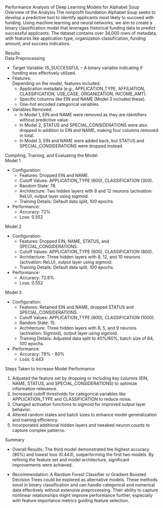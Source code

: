 Performance Analysis of Deep Learning Models for Alphabet Soup
Overview of the Analysis
The nonprofit foundation Alphabet Soup seeks to develop a predictive tool to identify applicants most likely to succeed with funding. Using machine learning and neural networks, we aim to create a binary classification model that leverages historical funding data to predict successful applicants. The dataset contains over 34,000 rows of metadata, with features like application type, organization classification, funding amount, and success indicators.

 Results</br>
 Data Preprocessing</br>
 * Target Variable: IS_SUCCESSFUL – A binary variable indicating if funding was effectively utilized.
 * Features:</br>
 Depending on the model, features included:</br>
     *  Application metadata (e.g., APPLICATION_TYPE, AFFILIATION, CLASSIFICATION, USE_CASE, ORGANIZATION, INCOME_AMT).
     *  Specific columns like EIN and NAME (Model 3 included these).
     *  One-hot encoded categorical variables.</br>
* Variables Removed:</br>
     * In Model 1, EIN and NAME were removed as they are identifiers without predictive value.</br>
     * In Model 2, STATUS and SPECIAL_CONSIDERATIONS were also dropped in addition to EIN and NAME, making four columns removed in total.</br>
     * In Model 3, EIN and NAME were added back, but STATUS and SPECIAL_CONSIDERATIONS were dropped instead.</br>
     
Compiling, Training, and Evaluating the Model</br>
Model 1</br>
* Configuration:</br>
     * Features: Dropped EIN and NAME.
     * Cutoff Values: APPLICATION_TYPE (600), CLASSIFICATION (300).
     * Random State: 78.
     * Architecture: Two hidden layers with 8 and 12 neurons (activation: ReLU), output layer using sigmoid.
     * Training Details: Default data split, 100 epochs.</br>
* Performance:</br>
     * Accuracy: 72%</br>
     * Loss: 0.552</br>
     
Model 2
* Configuration:
     * Features: Dropped EIN, NAME, STATUS, and SPECIAL_CONSIDERATIONS.
     * Cutoff Values: APPLICATION_TYPE (600), CLASSIFICATION (800).
     * Architecture: Three hidden layers with 8, 12, and 10 neurons (activation: ReLU), output layer using sigmoid.
     * Training Details: Default data split, 100 epochs.
* Performance:
     * Accuracy: 72.6%</br>
     * Loss: 0.552</br>
     
Model 3
* Configuration:
     * Features: Retained EIN and NAME, dropped STATUS and SPECIAL_CONSIDERATIONS.
     * Cutoff Values: APPLICATION_TYPE (800), CLASSIFICATION (1000).
     * Random State: 15.
     * Architecture: Three hidden layers with 8, 5, and 9 neurons (activation: Sigmoid), output layer using sigmoid.
     * Training Details: Adjusted data split to 40%/60%, batch size of 64, 100 epochs.</br>
* Performance:
     * Accuracy: 79% - 80%</br>
     * Loss: 0.443</br>
     
Steps Taken to Increase Model Performance
   1. Adjusted the feature set by dropping or including key columns (EIN, NAME, STATUS, and SPECIAL_CONSIDERATIONS) to optimize information relevance.
   2. Increased cutoff thresholds for categorical variables like APPLICATION_TYPE and CLASSIFICATION to reduce noise.
   3. Changed activation functions to sigmoid for improved output layer behavior.
   4. Altered random states and batch sizes to enhance model generalization and training efficiency.
   5. Incorporated additional hidden layers and tweaked neuron counts to capture complex patterns.</br>
   
Summary
* Overall Results:
  The third model demonstrated the highest accuracy (80%) and lowest loss (0.443), outperforming the first two models. By refining the feature set and model architecture, significant improvements were achieved.</br>
  
* Recommendation:
  A Random Forest Classifier or Gradient Boosted Decision Trees could be explored as alternative models. These methods excel in binary classification and can handle categorical and numerical data effectively without extensive
  preprocessing. Their ability to capture nonlinear relationships might improve performance further, especially with feature importance metrics guiding feature selection.





